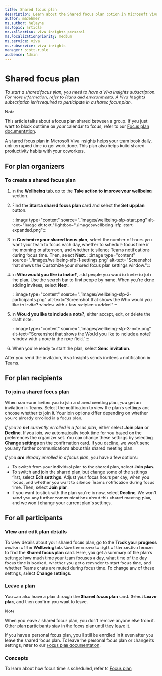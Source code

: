 ```yaml
---
title: Shared focus plan
description: Learn about the Shared focus plan option in Microsoft Viva Insights in Teams
author: madehmer
ms.author: helayne
ms.topic: article
ms.collection: viva-insights-personal
ms.localizationpriority: medium 
ms.service: viva
ms.subservice: viva-insights
manager: scott.ruble
audience: Admin
---
```


# Shared focus plan

*To start a shared focus plan, you need to have a Viva Insights subscription. For more information, refer to [Plans and environments](../overview/plans-environments.md). A Viva Insights subscription isn't required to participate in a shared focus plan.*

>[!Note]
>This article talks about a focus plan shared between a group. If you just want to block out time on *your* calendar to focus, refer to our [Focus plan documentation](../use/focus-plan.md).

A shared focus plan in Microsoft Viva Insights helps your team book daily, uninterrupted time to get work done. This plan also helps build shared productivity habits with your coworkers.

## For plan organizers

### To create a shared focus plan

1. In the **Wellbeing** tab, go to the **Take action to improve your wellbeing** section.
1. Find the **Start a shared focus plan** card and select the **Set up plan** button.

   :::image type="content" source="./images/wellbeing-sfp-start.png" alt-text="Image alt text." lightbox="./images/wellbeing-sfp-start-expanded.png":::

1. In **Customize your shared focus plan**, select the number of hours you want your team to focus each day, whether to schedule focus time in the morning or afternoon, and whether to silence Teams notifications during focus time. Then, select **Next**.
    :::image type="content" source="./images/wellbeing-sfp-1-settings.png" alt-text="Screenshot that shows the Customize your shared focus plan settings window."::: 
1. In **Who would you like to invite?**, add people you want to invite to join the plan. Use the search bar to find people by name. When you’re done adding invitees, select **Next**.
   
   :::image type="content" source="./images/wellbeing-sfp-2-participants.png" alt-text="Screenshot that shows the Who would you like to invite? window with a few recipients added."::: 

1. In **Would you like to include a note?**, either accept, edit, or delete the draft note. 

    :::image type="content" source="./images/wellbeing-sfp-3-note.png" alt-text="Screenshot that shows the Would you like to include a note? window with a note in the note field."::: 

1. When you're ready to start the plan, select **Send invitation**.

After you send the invitation, Viva Insights sends invitees a notification in Teams.

<!--this process doesn't ask about Teams reminders-->

## For plan recipients

### To join a shared focus plan

When someone invites you to join a shared meeting plan, you get an invitation in Teams. Select the notification to view the plan's settings and choose whether to join it. Your join options differ depending on whether you're already enrolled in a focus plan.

*If you're **not** currently enrolled in a focus plan*, either select **Join plan** or **Decline**. If you join, we automatically book time for you based on the preferences the organizer set. You can change these settings by selecting **Change settings** on the confirmation card. If you decline, we won't send you any further communications about this shared meeting plan.

*If you **are** already enrolled in a focus plan*, you have a few options:

* To switch from your individual plan to the shared plan, select **Join plan**.
* To switch and join the shared plan, but change some of the settings first, select **Edit settings**. Adjust your focus hours per day, when you focus, and whether you want to silence Teams notification during focus time. Then, select **Join plan**.
* If you want to stick with the plan you're in now, select **Decline**. We won't send you any further communications about this shared meeting plan, and we won't change your current plan's settings.

## For all participants

### View and edit plan details

To view details about your shared focus plan, go to the **Track your progress** section of the **Wellbeing** tab. Use the arrows to right of the section header to find the **Shared focus plan** card. Here, you get a summary of the plan's settings: how much time your team focuses a day, what time of the day focus time is booked, whether you get a reminder to start focus time, and whether Teams chats are muted during focus time. To change any of these settings, select **Change settings**.

### Leave a plan

You can also leave a plan through the **Shared focus plan** card. Select **Leave plan**, and then confirm you want to leave.


>[!Note]
>When you leave a shared focus plan, you don't remove anyone else from it. Other plan participants stay in the focus plan until they leave it.

<!--demo env this said I was ending plan for everyone-->

If you have a personal focus plan, you'll still be enrolled in it even after you leave the shared focus plan. To leave the personal focus plan or change its settings, refer to our [Focus plan documentation](../use/focus-plan.md#to-change-or-leave-your-focus-plan). 

<!--we're talking about "switching" above. If you switch to the shared plan but then leave it, does the individual plan come back?-->


### Concepts

To learn about how focus time is scheduled, refer to [Focus plan](../use/focus-plan.md#concepts)
